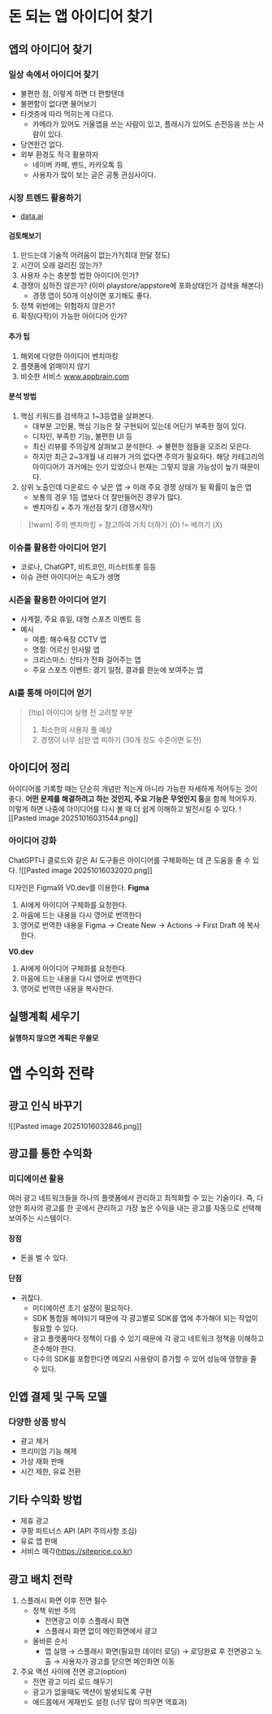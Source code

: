 # 돈 되는 앱 아이디어 찾기
## 앱의 아이디어 찾기

### 일상 속에서 아이디어 찾기
- 불편한 점, 이렇게 하면 더 편할텐데
- 불편함이 없다면 물어보기
- 타겟층에 따라 먹히는게 다르다.
	- 카메라가 있어도 거울앱을 쓰는 사람이 있고, 플래시가 있어도 손전등을 쓰는 사람이 있다.
- 당연한건 없다.
- 외부 환경도 적극 활용하자
	- 네이버 카페, 밴드, 카카오톡 등
	- 사용자가 많이 보는 글은 공통 관심사이다.
	
### 시장 트렌드 활용하기
- [data.ai](<https://www.data.ai/intelligence/top-apps/store-rank/ios?date=%272025-10-15%27&country_code=KR&device_code=ios-phone&ios.category_id=(equal:100000)&store-rank.ios.view=overview>)
#### 검토해보기
1. 만드는데 기술적 어려움이 없는가?(최대 한달 정도)
2. 시간이 오래 걸리진 않는가?
3. 사용자 수는 충분할 법한 아이디어 인가?
4. 경쟁이 심하진 않은가? (이미 playstore/appstore에 포화상태인가 검색을 해본다)
	- 경쟁 앱이 50개 이상이면 포기해도 좋다.
5. 정책 위반에는 위험하지 않은가?
6. 확장(다작)이 가능한 아이디어 인가?
#### 추가 팁
1. 해외에 다양한 아이디어 벤치마킹
2. 플랫폼에 얽매이지 않기
3. 비슷한 서비스 www.appbrain.com
#### 분석 방법
1. 핵심 키워드를 검색하고 1~3등앱을 살펴본다.
	- 대부분 고인물, 핵심 기능은 잘 구현되어 있는데 어딘가 부족한 점이 있다.
	- 디자인, 부족한 기능, 불편한 UI 등
	- 최신 리뷰를 주의깊게 살펴보고 분석한다. → 불편한 점들을 모조리 모은다.
	- 하지만 최근 2~3개월 내 리뷰가 거의 없다면 주의가 필요하다. 해당 카테고리의 아이디어가 과거에는 인기 있었으나 현재는 그렇지 않을 가능성이 높기 때문이다.
2. 상위 노출인데 다운로드 수 낮은 앱 → 미래 주요 경쟁 상태가 될 확률이 높은 앱
	- 보통의 경우 1등 앱보다 더 잘만들어진 경우가 많다.
	- 벤치마킹 + 추가 개선점 찾기 (경쟁시작!)
> [!warn] 주의
> 벤치마킹 = 참고하여 가치 더하기 (O) != 베끼기 (X)

### 이슈를 활용한 아이디어 얻기
- 코로나, ChatGPT, 비트코인, 미스터트롯 등등
- 이슈 관련 아이디어는 속도가 생명

### 시즌을 활용한 아이디어 얻기
- 사계절, 주요 휴일, 대형 스포츠 이벤트 등
- 예시
	- 여름: 해수욕장 CCTV 앱
	- 명절: 어르신 인사말 앱
	- 크리스마스: 산타가 전화 걸어주는 앱
	- 주요 스포츠 이벤트: 경기 일정, 결과를 한눈에 보여주는 앱

### AI를 통해 아이디어 얻기

> [!tip] 아이디어 실행 전 고려할 부분
> 1. 최소한의 사용자 풀 예상
> 2. 경쟁이 너무 심한 앱 피하기 (30개 정도 수준이면 도전)


## 아이디어 정리

아이디어를 기록할 때는 단순히 개념만 적는게 아니라 가능한 자세하게 적어두는 것이 좋다.
**어떤 문제를 해결하려고 하는 것인지, 주요 기능은 무엇인지 등**을 함께 적어두자.
이렇게 하면 나중에 아이디어를 다시 볼 때 더 쉽게 이해하고 발전시킬 수 있다.
![[Pasted image 20251016031544.png]]

### 아이디어 강화
ChatGPT나 클로드와 같은 AI 도구들은 아이디어를 구체화하는 데 큰 도움을 줄 수 있다.
![[Pasted image 20251016032020.png]]

디자인은 Figma와 V0.dev를 이용한다.
**Figma**
1. AI에게 아이디어 구체화를 요청한다.
2. 마음에 드는 내용을 다시 영어로 번역한다
3. 영어로 번역한 내용을 Figma → Create New → Actions → First Draft 에 복사한다.

**V0.dev**
1. AI에게 아이디어 구체화를 요청한다.
2. 마음에 드는 내용을 다시 영어로 번역한다
3. 영어로 번역한 내용을 복사한다.

## 실행계획 세우기

**실행하지 않으면 계획은 무쓸모**

# 앱 수익화 전략
## 광고 인식 바꾸기
![[Pasted image 20251016032846.png]]

## 광고를 통한 수익화

### 미디에이션 활용
여러 광고 네트워크들을 하나의 플랫폼에서 관리하고 최적화할 수 있는 기술이다.
즉, 다양한 회사의 광고를 한 곳에서 관리하고 가장 높은 수익을 내는 광고를 자동으로 선택해 보여주는 시스템이다.

#### 장점
- 돈을 벌 수 있다.
#### 단점
- 귀찮다.
	-  미디에이션 초기 설정이 필요하다.
	- SDK 통합을 해야되기 때문에 각 광고별로 SDK를 앱에 추가해야 되는 작업이 필요할 수 있다.
	- 광고 플랫폼마다 정책이 다를 수 있기 때문에 각 광고 네트워크 정책을 이해하고 준수해야 한다.
	- 다수의 SDK를 포함한다면 메모리 사용량이 증가할 수 있어 성능에 영향을 줄 수 있다.

## 인앱 결제 및 구독 모델

### 다양한 상품 방식
- 광고 제거
- 프리미엄 기능 해제
- 가상 재화 판매
- 시간 제한, 유료 전환

## 기타 수익화 방법

- 제휴 광고
- 쿠팡 파트너스 API (API 주의사항 조심)
- 유료 앱 판매
- 서비스 매각(https://siteprice.co.kr)

## 광고 배치 전략

1. 스플래시 화면 이후 전면 필수
	- 정책 위반 주의
		- 전면광고 이후 스플래시 화면
		- 스플래시 화면 없이 메인화면에서 광고
	- 올바른 순서
		- 앱 실행 → 스플래시 화면(필요한 데이터 로딩) → 로딩완료 후 전면광고 노출 → 사용자가 광고를 닫으면 메인화면 이동
2. 주요 액션 사이에 전면 광고(option)
	- 전면 광고 미리 로드 해두기
	- 광고가 없을때도 액션이 발생되도록 구현
	- 애드몹에서 게재빈도 설정 (너무 많이 띄우면 역효과)